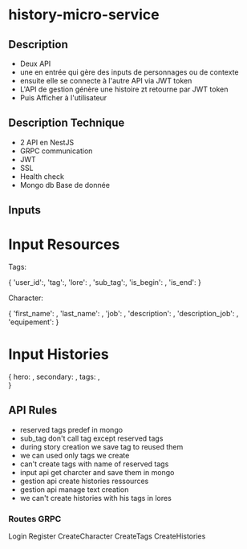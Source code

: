 # history-micro-service

## Description 

- Deux API
- une en entrée qui gère des inputs de personnages ou de contexte
- ensuite elle se connecte à l'autre API via JWT token 
- L'API de gestion génère une histoire zt retourne par JWT token
- Puis Afficher à l'utilisateur

## Description Technique 

- 2 API en NestJS
- GRPC communication
- JWT 
- SSL
- Health check
- Mongo db Base de donnée 

## Inputs
# Input Resources

Tags:

{
    'user_id':<number>,
    'tag':<string>,
    'lore': <string>,
    'sub_tag':<boolean>,
    'is_begin': <boolean>,
    'is_end': <boolean>
}

Character:

{
    'first_name': <string>,
    'last_name': <string>,
    'job': <string>,
    'description': <string>,
    'description_job': <string>,
    'equipement': <List>
}

# Input Histories

{
    hero: <number>,
    secondary: <number>, 
    tags: <List>,        
}

## API Rules

- reserved tags predef in mongo 
- sub_tag don't call tag except reserved tags  
- during story creation we save tag to reused them
- we can used only tags we create 
- can't create tags with name of reserved tags
- input api get charcter and save them in mongo
- gestion api create histories ressources 
- gestion api manage text creation 
- we can't create histories with his tags in lores   

### Routes GRPC

Login
Register
CreateCharacter
CreateTags
CreateHistories

